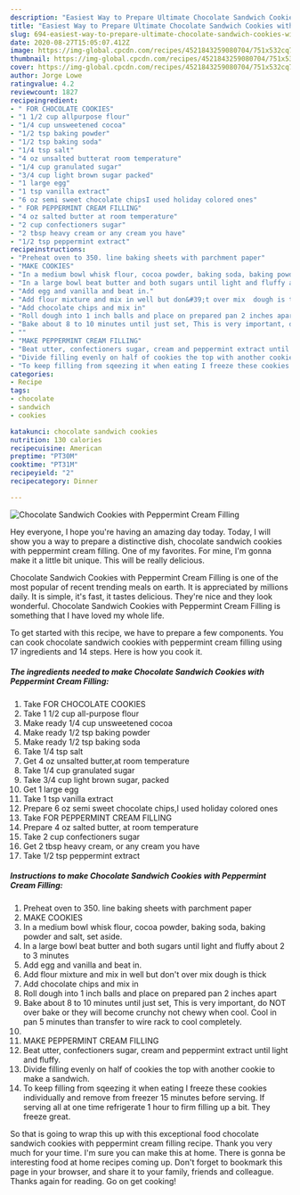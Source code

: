 ```yaml
---
description: "Easiest Way to Prepare Ultimate Chocolate Sandwich Cookies with Peppermint Cream Filling"
title: "Easiest Way to Prepare Ultimate Chocolate Sandwich Cookies with Peppermint Cream Filling"
slug: 694-easiest-way-to-prepare-ultimate-chocolate-sandwich-cookies-with-peppermint-cream-filling
date: 2020-08-27T15:05:07.412Z
image: https://img-global.cpcdn.com/recipes/4521843259080704/751x532cq70/chocolate-sandwich-cookies-with-peppermint-cream-filling-recipe-main-photo.jpg
thumbnail: https://img-global.cpcdn.com/recipes/4521843259080704/751x532cq70/chocolate-sandwich-cookies-with-peppermint-cream-filling-recipe-main-photo.jpg
cover: https://img-global.cpcdn.com/recipes/4521843259080704/751x532cq70/chocolate-sandwich-cookies-with-peppermint-cream-filling-recipe-main-photo.jpg
author: Jorge Lowe
ratingvalue: 4.2
reviewcount: 1827
recipeingredient:
- " FOR CHOCOLATE COOKIES"
- "1 1/2 cup allpurpose flour"
- "1/4 cup unsweetened cocoa"
- "1/2 tsp baking powder"
- "1/2 tsp baking soda"
- "1/4 tsp salt"
- "4 oz unsalted butterat room temperature"
- "1/4 cup granulated sugar"
- "3/4 cup light brown sugar packed"
- "1 large egg"
- "1 tsp vanilla extract"
- "6 oz semi sweet chocolate chipsI used holiday colored ones"
- " FOR PEPPERMINT CREAM FILLING"
- "4 oz salted butter at room temperature"
- "2 cup confectioners sugar"
- "2 tbsp heavy cream or any cream you have"
- "1/2 tsp peppermint extract"
recipeinstructions:
- "Preheat oven to 350. line baking sheets with parchment paper"
- "MAKE COOKIES"
- "In a medium bowl whisk flour, cocoa powder, baking soda, baking powder and salt, set aside."
- "In a large bowl beat butter and both sugars until light and fluffy about 2 to 3 minutes"
- "Add egg and vanilla and beat in."
- "Add flour mixture and mix in well but don&#39;t over mix  dough is thick"
- "Add chocolate chips and mix in"
- "Roll dough into 1 inch balls and place on prepared pan 2 inches apart"
- "Bake about 8 to 10 minutes until just set, This is very important, do NOT over bake or they will become crunchy not chewy when cool. Cool in pan 5 minutes than transfer to wire rack to cool completely."
- ""
- "MAKE PEPPERMINT CREAM FILLING"
- "Beat utter, confectioners sugar, cream and peppermint extract until light and fluffy."
- "Divide filling evenly on half of cookies the top with another cookie to make a sandwich."
- "To keep filling from sqeezing it when eating I freeze these cookies individually and remove from freezer 15 minutes before serving. If serving all at one time refrigerate 1 hour to firm filling up a bit. They freeze great."
categories:
- Recipe
tags:
- chocolate
- sandwich
- cookies

katakunci: chocolate sandwich cookies 
nutrition: 130 calories
recipecuisine: American
preptime: "PT30M"
cooktime: "PT31M"
recipeyield: "2"
recipecategory: Dinner

---
```



![Chocolate Sandwich Cookies with Peppermint Cream Filling](https://img-global.cpcdn.com/recipes/4521843259080704/751x532cq70/chocolate-sandwich-cookies-with-peppermint-cream-filling-recipe-main-photo.jpg)

Hey everyone, I hope you're having an amazing day today. Today, I will show you a way to prepare a distinctive dish, chocolate sandwich cookies with peppermint cream filling. One of my favorites. For mine, I'm gonna make it a little bit unique. This will be really delicious.



Chocolate Sandwich Cookies with Peppermint Cream Filling is one of the most popular of recent trending meals on earth. It is appreciated by millions daily. It is simple, it's fast, it tastes delicious. They're nice and they look wonderful. Chocolate Sandwich Cookies with Peppermint Cream Filling is something that I have loved my whole life.


To get started with this recipe, we have to prepare a few components. You can cook chocolate sandwich cookies with peppermint cream filling using 17 ingredients and 14 steps. Here is how you cook it.

<!--inarticleads1-->

##### The ingredients needed to make Chocolate Sandwich Cookies with Peppermint Cream Filling:

1. Take  FOR CHOCOLATE COOKIES
1. Take 1 1/2 cup all-purpose flour
1. Make ready 1/4 cup unsweetened cocoa
1. Make ready 1/2 tsp baking powder
1. Make ready 1/2 tsp baking soda
1. Take 1/4 tsp salt
1. Get 4 oz unsalted butter,at room temperature
1. Take 1/4 cup granulated sugar
1. Take 3/4 cup light brown sugar, packed
1. Get 1 large egg
1. Take 1 tsp vanilla extract
1. Prepare 6 oz semi sweet chocolate chips,I used holiday colored ones
1. Take  FOR PEPPERMINT CREAM FILLING
1. Prepare 4 oz salted butter, at room temperature
1. Take 2 cup confectioners sugar
1. Get 2 tbsp heavy cream, or any cream you have
1. Take 1/2 tsp peppermint extract




<!--inarticleads2-->

##### Instructions to make Chocolate Sandwich Cookies with Peppermint Cream Filling:

1. Preheat oven to 350. line baking sheets with parchment paper
1. MAKE COOKIES
1. In a medium bowl whisk flour, cocoa powder, baking soda, baking powder and salt, set aside.
1. In a large bowl beat butter and both sugars until light and fluffy about 2 to 3 minutes
1. Add egg and vanilla and beat in.
1. Add flour mixture and mix in well but don&#39;t over mix  dough is thick
1. Add chocolate chips and mix in
1. Roll dough into 1 inch balls and place on prepared pan 2 inches apart
1. Bake about 8 to 10 minutes until just set, This is very important, do NOT over bake or they will become crunchy not chewy when cool. Cool in pan 5 minutes than transfer to wire rack to cool completely.
1. 
1. MAKE PEPPERMINT CREAM FILLING
1. Beat utter, confectioners sugar, cream and peppermint extract until light and fluffy.
1. Divide filling evenly on half of cookies the top with another cookie to make a sandwich.
1. To keep filling from sqeezing it when eating I freeze these cookies individually and remove from freezer 15 minutes before serving. If serving all at one time refrigerate 1 hour to firm filling up a bit. They freeze great.




So that is going to wrap this up with this exceptional food chocolate sandwich cookies with peppermint cream filling recipe. Thank you very much for your time. I'm sure you can make this at home. There is gonna be interesting food at home recipes coming up. Don't forget to bookmark this page in your browser, and share it to your family, friends and colleague. Thanks again for reading. Go on get cooking!
